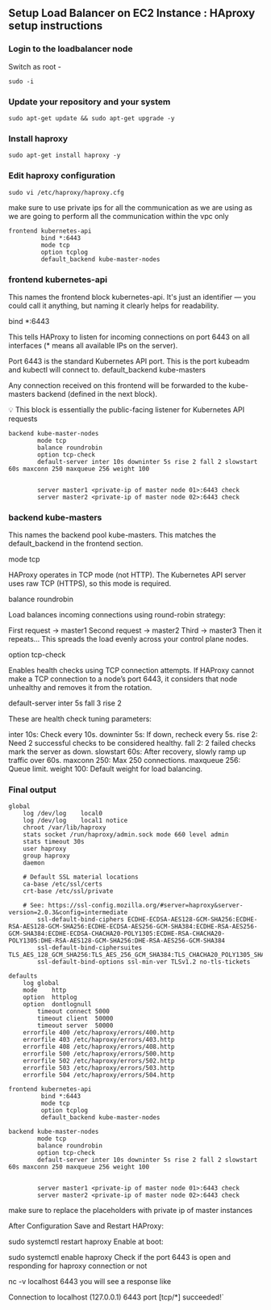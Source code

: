 ## Setup Load Balancer on EC2 Instance : HAproxy setup instructions 

### Login to the loadbalancer node
Switch as root -  
```
sudo -i
```

### Update your repository and your system
```
sudo apt-get update && sudo apt-get upgrade -y
```
### Install haproxy
```
sudo apt-get install haproxy -y
```

### Edit haproxy configuration
```
sudo vi /etc/haproxy/haproxy.cfg
```

make sure to use private ips for all the communication as we are using as we are going to perform all the communication within the vpc only

```
frontend kubernetes-api
         bind *:6443
         mode tcp
         option tcplog
         default_backend kube-master-nodes
```

### frontend kubernetes-api

This names the frontend block kubernetes-api. It's just an identifier — you could call it anything, but naming it clearly helps for readability.

bind *:6443

This tells HAProxy to listen for incoming connections on port 6443 on all interfaces (* means all available IPs on the server).

Port 6443 is the standard Kubernetes API port.
This is the port kubeadm and kubectl will connect to.
default_backend kube-masters

Any connection received on this frontend will be forwarded to the kube-masters backend (defined in the next block).

💡 This block is essentially the public-facing listener for Kubernetes API requests
```
backend kube-master-nodes
        mode tcp
        balance roundrobin
        option tcp-check
        default-server inter 10s downinter 5s rise 2 fall 2 slowstart 60s maxconn 250 maxqueue 256 weight 100

    
        server master1 <private-ip of master node 01>:6443 check
        server master2 <private-ip of master node 02>:6443 check
```

### backend kube-masters

This names the backend pool kube-masters. This matches the default_backend in the frontend section.

mode tcp

HAProxy operates in TCP mode (not HTTP). The Kubernetes API server uses raw TCP (HTTPS), so this mode is required.

balance roundrobin

Load balances incoming connections using round-robin strategy:

First request → master1
Second request → master2
Third → master3
Then it repeats...
This spreads the load evenly across your control plane nodes.

option tcp-check

Enables health checks using TCP connection attempts. If HAProxy cannot make a TCP connection to a node’s port 6443, it considers that node unhealthy and removes it from the rotation.

default-server inter 5s fall 3 rise 2

These are health check tuning parameters:

inter 10s: Check every 10s.
downinter 5s: If down, recheck every 5s.
rise 2: Need 2 successful checks to be considered healthy.
fall 2: 2 failed checks mark the server as down.
slowstart 60s: After recovery, slowly ramp up traffic over 60s.
maxconn 250: Max 250 connections.
maxqueue 256: Queue limit.
weight 100: Default weight for load balancing.

### Final output
```
global
	log /dev/log	local0
	log /dev/log	local1 notice
	chroot /var/lib/haproxy
	stats socket /run/haproxy/admin.sock mode 660 level admin
	stats timeout 30s
	user haproxy
	group haproxy
	daemon

	# Default SSL material locations
	ca-base /etc/ssl/certs
	crt-base /etc/ssl/private

	# See: https://ssl-config.mozilla.org/#server=haproxy&server-version=2.0.3&config=intermediate
        ssl-default-bind-ciphers ECDHE-ECDSA-AES128-GCM-SHA256:ECDHE-RSA-AES128-GCM-SHA256:ECDHE-ECDSA-AES256-GCM-SHA384:ECDHE-RSA-AES256-GCM-SHA384:ECDHE-ECDSA-CHACHA20-POLY1305:ECDHE-RSA-CHACHA20-POLY1305:DHE-RSA-AES128-GCM-SHA256:DHE-RSA-AES256-GCM-SHA384
        ssl-default-bind-ciphersuites TLS_AES_128_GCM_SHA256:TLS_AES_256_GCM_SHA384:TLS_CHACHA20_POLY1305_SHA256
        ssl-default-bind-options ssl-min-ver TLSv1.2 no-tls-tickets

defaults
	log	global
	mode	http
	option	httplog
	option	dontlognull
        timeout connect 5000
        timeout client  50000
        timeout server  50000
	errorfile 400 /etc/haproxy/errors/400.http
	errorfile 403 /etc/haproxy/errors/403.http
	errorfile 408 /etc/haproxy/errors/408.http
	errorfile 500 /etc/haproxy/errors/500.http
	errorfile 502 /etc/haproxy/errors/502.http
	errorfile 503 /etc/haproxy/errors/503.http
	errorfile 504 /etc/haproxy/errors/504.http

frontend kubernetes-api
         bind *:6443
         mode tcp
         option tcplog
         default_backend kube-master-nodes

backend kube-master-nodes
        mode tcp
        balance roundrobin
        option tcp-check
        default-server inter 10s downinter 5s rise 2 fall 2 slowstart 60s maxconn 250 maxqueue 256 weight 100

    
        server master1 <private-ip of master node 01>:6443 check
        server master2 <private-ip of master node 02>:6443 check
```

make sure to replace the placeholders with private ip of master instances

After Configuration
Save and Restart HAProxy:

sudo systemctl restart haproxy
Enable at boot:

sudo systemctl enable haproxy
Check if the port 6443 is open and responding for haproxy connection or not

nc -v localhost 6443
you will see a response like

Connection to localhost (127.0.0.1) 6443 port [tcp/*] succeeded!`
